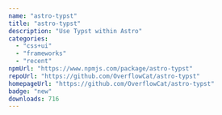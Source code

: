 ```yaml
---
name: "astro-typst"
title: "astro-typst"
description: "Use Typst within Astro"
categories:
  - "css+ui"
  - "frameworks"
  - "recent"
npmUrl: "https://www.npmjs.com/package/astro-typst"
repoUrl: "https://github.com/OverflowCat/astro-typst"
homepageUrl: "https://github.com/OverflowCat/astro-typst"
badge: "new"
downloads: 716
---
```

